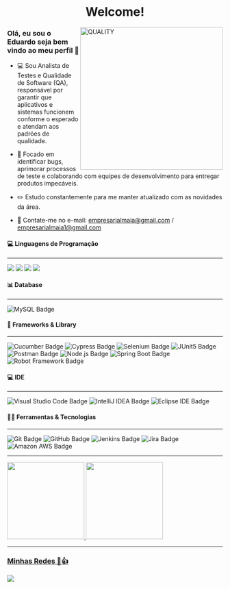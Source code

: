<h1 align="center">Welcome!</h1>

<img align="right" src="https://github.com/empresarialmaia/empresarialmaia/assets/141971327/056615ab-adbf-455a-a361-0ad98e76a650" width="333" height="333" alt="QUALITY">



### Olá, eu sou o Eduardo seja bem vindo ao meu perfil 👋

      

- 💻 Sou Analista de Testes e Qualidade de Software (QA), responsável por garantir que aplicativos e sistemas funcionem conforme o esperado e atendam aos padrões de qualidade.

- 🐞 Focado em identificar bugs, aprimorar processos de teste e colaborando com equipes de desenvolvimento para entregar produtos impecáveis.

- ✏️ Estudo constantemente para me manter atualizado com as novidades da área.

- 📧 Contate-me no e-mail:
      empresarialmaia@gmail.com / empresarialmaia1@gmail.com
 

#### 💻 Linguagens de Programação 
---
<p>
<img src=https://img.shields.io/badge/Java-ED8B00?style=flat&logo=openjdk&logoColor=white>
	    <img src=https://img.shields.io/badge/JavaScript-F7DF1E?logo=javascript&logoColor=000&style=flat-square>		
	   <img src=https://img.shields.io/badge/HTML5-E34F26?style=flat&logo=html5&logoColor=white>
	   <img src=https://img.shields.io/badge/CSS3-1572B6?style=flat&logo=css3&logoColor=white>
 </p>
 
  
 #### 📊 Database 
 ---
  ![MySQL Badge](https://img.shields.io/badge/MySQL-4479A1?logo=mysql&logoColor=fff&style=flat-square) 


 #### 🚀 Frameworks & Library 
  ---
![Cucumber Badge](https://img.shields.io/badge/Cucumber-23D96C?logo=cucumber&logoColor=fff&style=flat-square)
![Cypress Badge](https://img.shields.io/badge/Cypress-69D3A7?logo=cypress&logoColor=fff&style=flat-square)
![Selenium Badge](https://img.shields.io/badge/Selenium-43B02A?logo=selenium&logoColor=fff&style=flat-square)
![JUnit5 Badge](https://img.shields.io/badge/JUnit5-25A162?logo=junit5&logoColor=fff&style=flat-square)
![Postman Badge](https://img.shields.io/badge/Postman-FF6C37?logo=postman&logoColor=fff&style=flat-square)
![Node.js Badge](https://img.shields.io/badge/Node.js-5FA04E?logo=nodedotjs&logoColor=fff&style=flat-square)
![Spring Boot Badge](https://img.shields.io/badge/Spring%20Boot-6DB33F?logo=springboot&logoColor=fff&style=flat-square)
![Robot Framework Badge](https://img.shields.io/badge/Robot%20Framework-000000?style=flat-square&logo=robot-framework&logoColor=white)



   
 ####  💻 IDE
 ---
 ![Visual Studio Code Badge](https://img.shields.io/badge/Visual%20Studio%20Code-007ACC?logo=visualstudiocode&logoColor=fff&style=flat-square)   ![IntelliJ IDEA Badge](https://img.shields.io/badge/IntelliJ%20IDEA-000?logo=intellijidea&logoColor=fff&style=flat-square)  ![Eclipse IDE Badge](https://img.shields.io/badge/Eclipse%20IDE-2C2255?logo=eclipseide&logoColor=fff&style=flat-square)
 
 ####  🧑‍💻 Ferramentas & Tecnologias
  ---
 ![Git Badge](https://img.shields.io/badge/Git-F05032?logo=git&logoColor=fff&style=flat-square) ![GitHub Badge](https://img.shields.io/badge/GitHub-181717?logo=github&logoColor=fff&style=flat-square)     ![Jenkins Badge](https://img.shields.io/badge/Jenkins-D24939?logo=jenkins&logoColor=fff&style=flat-square)    ![Jira Badge](https://img.shields.io/badge/Jira-0052CC?logo=jira&logoColor=fff&style=flat-square)   ![Amazon AWS Badge](https://img.shields.io/badge/Amazon%20AWS-232F3E?logo=amazonaws&logoColor=fff&style=flat-square)  
 
  ---
  <div>

<a href="https://github.com/empresarialmaia">

<img height="180em" src="https://github-readme-stats.vercel.app/api?username=empresarialmaia&show_icons=true&theme=dark&include_all_commits=true&count_private=true"/>

<img height="180em" src="https://github-readme-stats.vercel.app/api/top-langs/?username=empresarialmaia&layout=compact&langs_count=7&theme=dark"/>
</div>
  
---

### Minhas Redes 🤝👍	

  <a href="https://www.linkedin.com/in/eduardo-maia-rocha-7739a0a4" target="_blank"><img src="https://img.shields.io/badge/-LinkedIn-%230077B5?style=for-the-badge&logo=linkedin&logoColor=white" target="_blank"></a>


